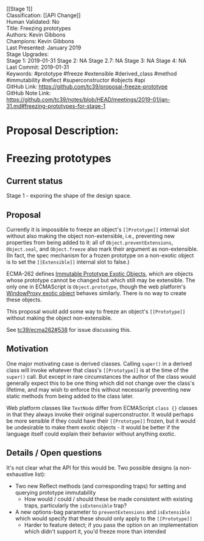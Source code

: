 [[Stage 1]]<br>Classification: [[API Change]]<br>Human Validated: No<br>Title: Freezing prototypes<br>Authors: Kevin Gibbons<br>Champions: Kevin Gibbons<br>Last Presented: January 2019<br>Stage Upgrades:<br>Stage 1: 2019-01-31
Stage 2: NA
Stage 2.7: NA
Stage 3: NA
Stage 4: NA<br>Last Commit: 2019-01-31<br>Keywords: #prototype #freeze #extensible #derived_class #method #immutability #reflect #superconstructor #objects #api<br>GitHub Link: https://github.com/tc39/proposal-freeze-prototype <br>GitHub Note Link: https://github.com/tc39/notes/blob/HEAD/meetings/2019-01/jan-31.md#freezing-prototypes-for-stage-1
# Proposal Description:
# Freezing prototypes

## Current status

Stage 1 - exporing the shape of the design space.


## Proposal

Currently it is impossible to freeze an object's `[[Prototype]]` internal slot without also making the object non-extensible, i.e., preventing new properties from being added to it: all of `Object.preventExtensions`, `Object.seal`, and `Object.freeze` also mark their argument as non-extensible. (In fact, the spec mechanism for a frozen prototype on a non-exotic object is to set the `[[Extensible]]` internal slot to false.)

ECMA-262 defines [Immutable Prototype Exotic Objects](https://tc39.github.io/ecma262/#sec-immutable-prototype-exotic-objects), which are objects whose prototype cannot be changed but which still may be extensible. The only one in ECMAScript is `Object.prototype`, though the web platform's [WindowProxy exotic object](https://html.spec.whatwg.org/#windowproxy-setprototypeof) behaves similarly. There is no way to create these objects.

This proposal would add some way to freeze an object's `[[Prototype]]` without making the object non-extensible.

See [tc39/ecma262#538](https://github.com/tc39/ecma262/issues/538) for issue discussing this.


## Motivation

One major motivating case is derived classes. Calling `super()` in a derived class will invoke whatever that class's `[[Prototype]]` is at the time of the `super()` call. But except in rare circumstances the author of the class would generally expect this to be one thing which did not change over the class's lifetime, and may wish to enforce this without necessarily preventing new static methods from being added to the class later.

Web platform classes like `TextNode` differ from ECMAScript `class {}` classes in that they always invoke their original superconstructor. It would perhaps be more sensible if they could have their `[[Prototype]]` frozen, but it would be undesirable to make them exotic objects - it would be better if the language itself could explain their behavior without anything exotic.


## Details / Open questions

It's not clear what the API for this would be. Two  possible designs (a non-exhaustive list):

- Two new Reflect methods (and corresponding traps) for setting and querying prototype immutability
  - How would / could / should these be made consistent with existing traps, particularly the `isExtensible` trap?
- A new options-bag parameter to `preventExtensions` and `isExtensible` which would specify that these should only apply to the `[[Prototype]]`
  - Harder to feature detect; if you pass the option on an implementation which didn't support it, you'd freeze more than intended
<br>
